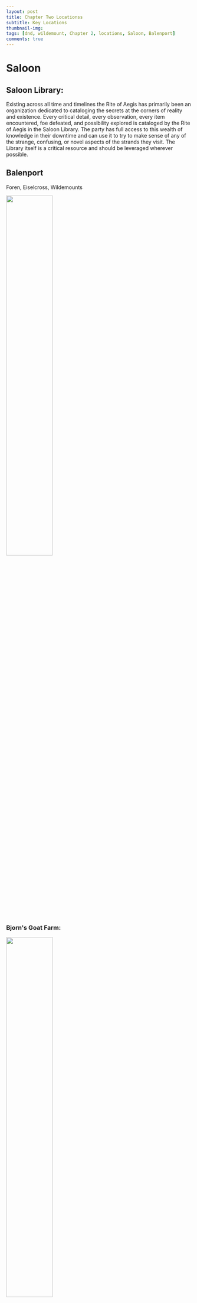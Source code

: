 ```yaml
---
layout: post
title: Chapter Two Locationss
subtitle: Key Locations
thumbnail-img:
tags: [dnd, wildemount, Chapter 2, locations, Saloon, Balenport]
comments: true
--- 
```

 
 # Saloon 

 ## Saloon Library:

Existing across all time and timelines the Rite of Aegis has primarily been an organization dedicated to cataloging the secrets at the corners of reality and existence.  Every critical detail, every observation, every item encountered, foe defeated, and possibility explored is cataloged by the Rite of Aegis in the Saloon Library.  The party has full access to this wealth of knowledge in their downtime and can use it to try to make sense of any of the strange, confusing, or novel aspects of the strands they visit.  The Library itself is a critical resource and should be leveraged wherever possible.

## Balenport
Foren, Eiselcross, Wildemounts

<img src="https://i.imgur.com/i3PS6tE.png" width="50%" height="50%">

### Bjorn's Goat Farm:
<img src="https://i.imgur.com/O00c1Vg.png" width="50%" height="50%">

Situated at the edge between the expansive farmland to the north of Balenport and the endless wild forests to the west is Bjorn's Goat Farm.  Bjorn is the most recent owner but this location has been a home for livestock as long as anyone can remember.  Bjorn himself is actually a merchant who spends his day in Balenport proper brokering trade deals at Starboard Galley; as a newcomer from the mainland he's been welcomed by the locals - though the majority of the locals themselves are also recently arrived.

### Balenport Orchards:

<img src="https://i.imgur.com/nIG9Tfo.png" width="50%" height="50%">

Along the western approach to Balenport between the narrow farmland and the vast ocean beyond the southern cliffs lie the orchards.  Their primary purpose, in theory, is to provide fresh fruit (primarily apples) to the citizens of Balenport and beyond.  In practice they wind up being a shady place for all manor of locals looking to catch a nap and a snack to sit and revel in the moment.

### Artemis' Cabin
Just outside Balenport, Foren, Eiselcross, Wildemounts

<img src="https://i.imgur.com/iNc2wiW.png" width="50%" height="50%">

<img src="https://i.imgur.com/sRAgfq6.png" width="50%" height="50%">

